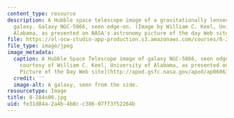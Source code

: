 ```yaml
---
content_type: resource
description: A Hubble space telescope image of a gravitationally lensed high-redshift
  galaxy. Galaxy NGC-5866, seen edge-on. (Image by William C. Keel, University of
  Alabama, as presented on NASA's astronomy picture of the day Web site.)
file: https://ol-ocw-studio-app-production.s3.amazonaws.com/courses/8-284-modern-astrophysics-spring-2006/fe31d84a2a4b4b8cc38607ff3f52264b_8-284s06.jpg
file_type: image/jpeg
image_metadata:
  caption: A Hubble Space Telescope image of galaxy NGC-5866, seen edge-on. (Image
    courtesy of William C. Keel, University of Alabama, as presented on [NASA's Astronomy
    Picture of the Day Web site](http://apod.gsfc.nasa.gov/apod/ap060612.html).)
  credit: ''
  image-alt: A galaxy, seen from the side.
resourcetype: Image
title: 8-284s06.jpg
uid: fe31d84a-2a4b-4b8c-c386-07ff3f52264b
---
```

